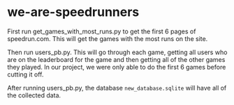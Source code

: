 # we-are-speedrunners

First run get_games_with_most_runs.py to get the first 6 pages of speedrun.com. This will get the games with the most runs on the site. 

Then run users_pb.py. This will go through each game, getting all users who are on the leaderboard for the game and then getting all of the other games they played. In our project, we were only able to do the first 6 games before cutting it off. 

After running users_pb.py, the database `new_database.sqlite` will have all of the collected data.
